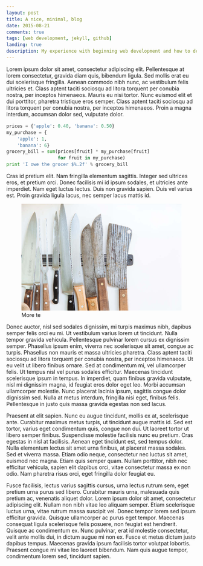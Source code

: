 ```yaml
---
layout: post
title: A nice, minimal, blog
date: 2015-08-21
comments: true
tags: [web development, jekyll, github]
landing: true
description: My experience with beginning web development and how to deal with high impact websites using load balancing.
---
```


Lorem ipsum dolor sit amet, consectetur adipiscing elit. Pellentesque at lorem consectetur, gravida diam quis, bibendum ligula. Sed mollis erat eu dui scelerisque fringilla. Aenean commodo nibh nunc, ac vestibulum felis ultricies et. Class aptent taciti sociosqu ad litora torquent per conubia nostra, per inceptos himenaeos. Mauris eu nisi tortor. Nunc euismod elit et dui porttitor, pharetra tristique eros semper. Class aptent taciti sociosqu ad litora torquent per conubia nostra, per inceptos himenaeos. Proin a magna interdum, accumsan dolor sed, vulputate dolor.

```python
prices = {'apple': 0.40, 'banana': 0.50}
my_purchase = {
    'apple': 1,
    'banana': 6}
grocery_bill = sum(prices[fruit] * my_purchase[fruit]
                   for fruit in my_purchase)
print 'I owe the grocer $%.2f' % grocery_bill
```

Cras id pretium elit. Nam fringilla elementum sagittis. Integer sed ultrices eros, et pretium orci. Donec facilisis mi id ipsum sodales, et ultricies ante imperdiet. Nam eget luctus lectus. Duis non gravida sapien. Duis vel varius est. Proin gravida ligula lacus, nec semper lacus mattis id.

<figure>
<img src='../assets/images/knives.jpg' alt='some text'></img>
<figcaption>More te</figcaption>
</figure>

Donec auctor, nisl sed sodales dignissim, mi turpis maximus nibh, dapibus semper felis orci eu mi. Ut vestibulum varius lorem ut tincidunt. Nulla tempor gravida vehicula. Pellentesque pulvinar lorem cursus ex dignissim semper. Phasellus ipsum enim, viverra nec scelerisque sit amet, congue ac turpis. Phasellus non mauris et massa ultricies pharetra. Class aptent taciti sociosqu ad litora torquent per conubia nostra, per inceptos himenaeos. Ut eu velit ut libero finibus ornare. Sed at condimentum mi, vel ullamcorper felis. Ut tempus nisl vel purus sodales efficitur. Maecenas tincidunt scelerisque ipsum in tempus. In imperdiet, quam finibus gravida vulputate, nisl mi dignissim magna, id feugiat eros dolor eget leo. Morbi accumsan ullamcorper molestie. Nunc placerat lacinia ipsum, sagittis congue dolor dignissim sed. Nulla at metus interdum, fringilla nisi eget, finibus felis. Pellentesque in justo quis massa gravida egestas non sed lacus.

Praesent at elit sapien. Nunc eu augue tincidunt, mollis ex at, scelerisque ante. Curabitur maximus metus turpis, ut tincidunt augue mattis id. Sed est tortor, varius eget condimentum quis, congue non dui. Ut laoreet tortor ut libero semper finibus. Suspendisse molestie facilisis nunc eu pretium. Cras egestas in nisl at facilisis. Aenean eget tincidunt est, sed tempus dolor. Nulla elementum lectus sit amet urna finibus, at placerat massa sodales. Sed et viverra massa. Etiam odio neque, consectetur nec luctus sit amet, euismod nec magna. Etiam quis semper quam. Nullam porttitor, nibh nec efficitur vehicula, sapien elit dapibus orci, vitae consectetur massa ex non odio. Nam pharetra risus orci, eget fringilla dolor feugiat eu.

Fusce facilisis, lectus varius sagittis cursus, urna lectus rutrum sem, eget pretium urna purus sed libero. Curabitur mauris urna, malesuada quis pretium ac, venenatis aliquet dolor. Lorem ipsum dolor sit amet, consectetur adipiscing elit. Nullam non nibh vitae leo aliquam semper. Etiam scelerisque luctus urna, vitae rutrum massa suscipit vel. Donec tempor lorem sed ipsum efficitur gravida. Quisque ullamcorper ac purus eget tempor. Maecenas consequat ligula scelerisque felis posuere, non feugiat est hendrerit. Quisque ac condimentum ex. Nunc pulvinar, erat id molestie consectetur, velit ante mollis dui, in dictum augue mi non ex. Fusce et metus dictum justo dapibus tempus. Maecenas gravida ipsum facilisis tortor volutpat lobortis. Praesent congue mi vitae leo laoreet bibendum. Nam quis augue tempor, condimentum lorem sed, tincidunt sapien.
